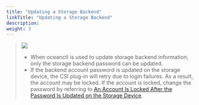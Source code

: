 ```yaml
---
title: "Updating a Storage Backend"
linkTitle: "Updating a Storage Backend"
description: 
weight: 3
---
```


>![](/css-docs/public_sys-resources/en/icon-notice.gif) 
>-   When oceanctl is used to update storage backend information, only the storage backend password can be updated.
>-   If the backend account password is updated on the storage device, the CSI plug-in will retry due to login failures. As a result, the account may be locked. If the account is locked, change the password by referring to  [An Account Is Locked After the Password Is Updated on the Storage Device](/docs/troubleshooting/storage-backend-issues/an-account-is-locked-after-the-password-is-updated-on-the-storage-device).




